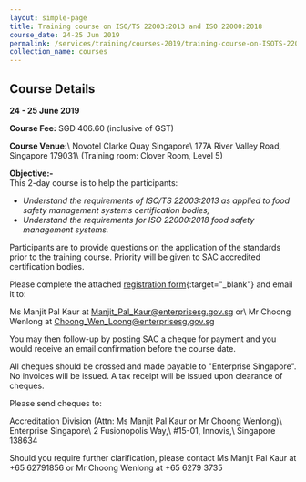 ```yaml
---
layout: simple-page
title: Training course on ISO/TS 22003:2013 and ISO 22000:2018
course_date: 24-25 Jun 2019
permalink: /services/training/courses-2019/training-course-on-ISOTS-220032013-and-ISO-220002018
collection_name: courses
---
```


## Course Details
**24 - 25 June 2019**

**Course Fee:** SGD 406.60 (inclusive of GST)

**Course Venue:**\\
Novotel Clarke Quay Singapore\\
177A River Valley Road, Singapore 179031\\
(Training room:  Clover Room, Level 5)
 
**Objective:-**  
This 2-day course is to help the participants:

* _Understand the requirements of ISO/TS 22003:2013 as applied to food safety management systems certification bodies;_
* _Understand the requirements for ISO 22000:2018 food safety management systems._

Participants are to provide questions on the application of the standards prior to the training course. Priority will be given to SAC accredited certification bodies.

Please complete the attached [registration form](/files/registration-forms/Registration-form-ISO-TS-22003-2013,ISO-22000-2018.docx){:target="_blank"} and email it to:
 
Ms Manjit Pal Kaur at <Manjit_Pal_Kaur@enterprisesg.gov.sg> or\\
Mr Choong Wenlong at <Choong_Wen_Loong@enterprisesg.gov.sg>

You may then follow-up by posting SAC a cheque for payment and you would receive an email confirmation before the course date.  
 
All cheques should be crossed and made payable to "Enterprise Singapore". No invoices will be issued. A tax receipt will be issued upon clearance of cheques.
 
Please send cheques to:
 
Accreditation Division (Attn: Ms Manjit Pal Kaur or Mr Choong Wenlong)\\
Enterprise Singapore\\
2 Fusionopolis Way,\\
#15-01, Innovis,\\
Singapore 138634
 
Should you require further clarification, please contact Ms Manjit Pal Kaur at +65 62791856 or Mr Choong Wenlong at +65 6279 3735
